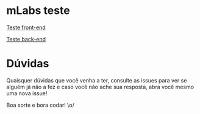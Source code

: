 # mLabs teste

[Teste front-end](https://github.com/mlabssoftware/mlabs-teste/blob/master/front-end.md)

[Teste back-end](https://github.com/mlabssoftware/mlabs-teste/blob/master/back-end.md)

# Dúvidas
Quaisquer dúvidas que você venha a ter, consulte as issues para ver se alguém já não a fez e caso você não ache sua resposta, abra você mesmo uma nova issue!

Boa sorte e bora codar! \o/
